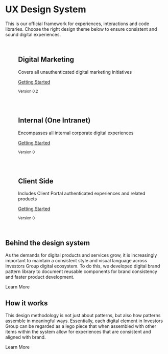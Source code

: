 UX Design System
================

This is our official framework for experiences, interactions and code libraries. Choose the right design theme below to ensure consistent and sound digital experiences.

<div class="row">
  <div class="medium-4 columns">
  	<figure class="medium-figure">
      <img src="http://placehold.it/200x200" alt="" class="image-circle" />
      <figcaption>
        <h2 class="content-title">Digital Marketing</h2>
        <p>Covers all unauthenticated digital marketing initiatives</p>
        <p><a href="section-1.html" class="button secondary">Getting Started</a></p>
        <p><small>Version 0.2</small></p>
      </figcaption>
    </figure>
  </div>
  <div class="medium-4 columns">
  	<figure class="medium-figure">
      <img src="http://placehold.it/200x200" alt="" class="image-circle" />
      <figcaption>
        <h2 class="content-title">Internal (One Intranet)</h2>
        <p>Encompasses all internal corporate digital experiences</p>
        <p><a href="section-1.html" class="button secondary">Getting Started</a></p>
        <p><small>Version 0</small></p>
      </figcaption>
    </figure>
  </div>
  <div class="medium-4 columns">
  	<figure class="medium-figure">
      <img src="http://placehold.it/200x200" alt="" class="image-circle" />
      <figcaption>
        <h2 class="content-title">Client Side</h2>
        <p>Includes Client Portal authenticated experiences and related products</p>
        <p><a href="section-1.html" class="button secondary">Getting Started</a></p>
        <p><small>Version 0</small></p>
      </figcaption>
    </figure>
  </div>
</div>
<div class="row">
  <div class="medium-6 columns">
  	<div class="callout bg-muted">
  		<h2>Behind the design system</h2>
  		<p>As the demands for digital products and services grow, it is increasingly important to maintain a consistent style and visual language across Investors Group digital ecosystem. To do this, we developed digital brand pattern library to document reusable components for brand consistency and faster product development.</p>
  		<a class="tertiary-cta">Learn More</a>
  	</div>
  </div>
  <div class="medium-6 columns">
  	<div class="callout bg-muted">
  		<h2>How it works</h2>
  		<p>This design methodology is not just about patterns, but also how patterns assemble in meaningful ways. Essentially, each digital element in Investors Group can be regarded as a lego piece that when assembled with other items within the system allow for experiences that are consistent and aligned with brand.</p>
  		<a class="tertiary-cta">Learn More</a>
  	</div>
  </div>
</div>